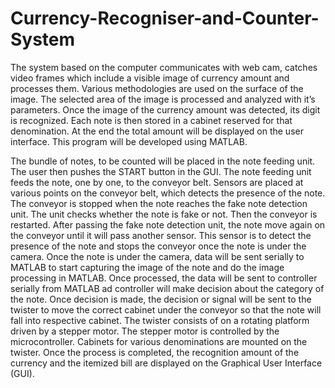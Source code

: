# Currency-Recogniser-and-Counter-System
The system based on the computer communicates with web cam, catches video frames which include a visible image of currency amount and processes them. Various methodologies are used on the surface of the image. The selected area of the image is processed and analyzed with it’s parameters. Once the image of the currency amount was detected, its digit is recognized. Each note is then stored in a cabinet reserved for that denomination. At the end the total amount will be displayed on the user interface. This program will be developed using MATLAB.


The bundle of notes, to be counted will be placed in the note feeding unit. The user then pushes the START button in the GUI. The note feeding unit feeds the note, one by one, to the conveyor belt. Sensors are placed at various points on the conveyor belt, which detects the presence of the note. The conveyor is stopped when the note reaches the fake note detection unit. The unit checks whether the note is fake or not. Then the conveyor is restarted. After passing the fake note detection unit, the note move again on the conveyor until it will pass another sensor. This sensor is to detect the presence of the note and stops the conveyor once the note is under the camera.
Once the note is under the camera, data will be sent serially to MATLAB to start capturing the image of the note and do the image processing in MATLAB. Once processed, the data will be sent to controller serially from MATLAB ad controller will make decision about the category of the note. Once decision is made, the decision or signal will be sent to the twister to move the correct cabinet under the conveyor so that the note will fall into respective cabinet. The twister consists of on a rotating platform driven by a stepper motor. The stepper motor is controlled by the microcontroller. Cabinets for various denominations are mounted on the twister. Once the process is completed, the recognition amount of the currency and the itemized bill are displayed on the Graphical User Interface (GUI).
